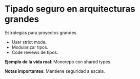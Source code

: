 # Tipado seguro en arquitecturas grandes

Estrategias para proyectos grandes.

- Usar strict mode.
- Modularizar tipos.
- Code reviews de tipos.

**Ejemplo de la vida real**: Monorepo con shared types.

**Notas importantes**: Mantiene seguridad a escala.